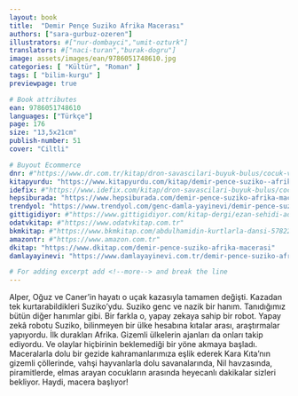 ```yaml
---
layout: book
title:  "Demir Pençe Suziko Afrika Macerası"
authors: ["sara-gurbuz-ozeren"]
illustrators: #["nur-dombayci","umit-ozturk"]
translators: #["naci-turan","burak-dogru"]
image: assets/images/ean/9786051748610.jpg
categories: [ "Kültür", "Roman" ]
tags: [ "bilim-kurgu" ]
previewpage: true

# Book attributes
ean: 9786051748610
languages: ["Türkçe"]
page: 176
size: "13,5x21cm"
publish-number: 51
cover: "Ciltli"

# Buyout Ecommerce
dnr: #"https://www.dr.com.tr/kitap/dron-savascilari-buyuk-bulus/cocuk-ve-genclik/genclik-10-yas/roman-oyku/urunno=0001800073001"
kitapyurdu: "https://www.kitapyurdu.com/kitap/demir-pence-suziko--afrika-macerasi-/518234.html&filter_name=Demir+Pen%C3%A7e+Suziko+Afrika+Maceras%C4%B1"
idefix: #"https://www.idefix.com/kitap/dron-savascilari-buyuk-bulus/cocuk-ve-genclik/genclik-10-yas/roman-oyku/urunno=0001800073001"
hepsiburada: "https://www.hepsiburada.com/demir-pence-suziko-afrika-macerasi-sara-gurbuz-ozeren-p-HBV00000P75K0"
trendyol: "https://www.trendyol.com/genc-damla-yayinevi/demir-pence-suziko-afrika-macerasi-p-32309374"
gittigidiyor: #"https://www.gittigidiyor.com/kitap-dergi/ezan-sehidi-adnan-menderes_pdp_732728793"
odatvkitap: #"https://www.odatvkitap.com.tr"
bkmkitap: #"https://www.bkmkitap.com/abdulhamidin-kurtlarla-dansi-578226"
amazontr: #"https://www.amazon.com.tr"
dkitap: "https://www.dkitap.com/demir-pence-suziko-afrika-macerasi"
damlayayinevi: "https://www.damlayayinevi.com.tr/demir-pence-suziko-afrika-macerasi"

# For adding excerpt add <!--more--> and break the line
---
```

Alper, Oğuz ve Caner’in hayatı o uçak kazasıyla tamamen değişti.
Kazadan tek kurtarabildikleri Suziko’ydu.
Suziko genc ve nazik bir hanım. Tanıdığımız bütün diğer hanımlar
gibi.
Bir farkla o, yapay zekaya sahip bir robot. Yapay zekâ robotu Suziko, bilinmeyen bir ülke hesabına kıtalar arası, araştırmalar yapıyordu.
İlk durakları Afrika. Gizemli ülkelerin ajanları da onları takip ediyordu.
Ve olaylar hiçbirinin beklemediği bir yöne akmaya başladı.
Maceralarla dolu bir gezide kahramanlarımıza eşlik ederek Kara Kıta’nın gizemli çöllerinde, vahşi hayvanlarla dolu savanalarında, Nil havzasında, piramitlerde, elmas arayan cocukların arasında heyecanlı dakikalar sizleri bekliyor.
Haydi, macera başlıyor!
<!--more--> 

